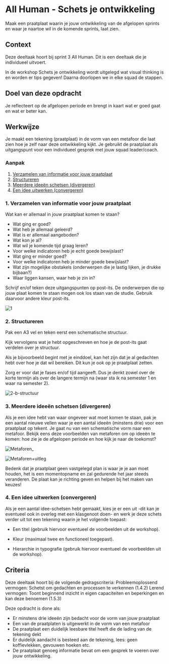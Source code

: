 
# All Human - Schets je ontwikkeling

Maak een praatplaat waarin je jouw ontwikkeling van de afgelopen sprints en waar je naartoe wil in de komende sprints, laat zien.

## Context

Deze deeltaak hoort bij sprint 3 All Human. 
Dit is een deeltaak die je individueel uitvoert.

In de workshop Schets je ontwikkeling wordt uitgelegd wat visual thinking is en worden er tips gegeven!
Daarna doorlopen we in elke squad de stappen.


## Doel van deze opdracht

Je reflecteert op de afgelopen periode en brengt in kaart wat er goed gaat en wat er beter kan.

## Werkwijze

Je maakt een tekening (praatplaat) in de vorm van een metafoor die laat zien hoe je zelf naar deze ontwikkeling kijkt.
Je gebruikt de praatplaat als uitgangspunt voor een individueel gesprek met jouw squad leader/coach.

### Aanpak

1. [Verzamelen van informatie voor jouw praatplaat](#1-verzamelen-van-informatie-voor-jouw-praatplaat)
2. [Structureren](#2-structureren)
3. [Meerdere ideeën schetsen (divergeren)](#3-meerdere-ideeën-schetsen-divergeren)
4. [Een idee uitwerken (convergeren)](#4-een-idee-uitwerken-convergeren)

### 1. Verzamelen van informatie voor jouw praatplaat

Wat kan er allemaal in jouw praatplaat komen te staan?

- Wat ging er goed?
- Wat heb je allemaal geleerd?
- Wat is er allemaal aangeboden? 
- Wat kon je al?
- Wat wil je komende tijd graag leren?
- Voor welke indicatoren heb je echt goede bewijslast?
- Wat ging er minder goed?
- Voor welke indicatoren heb je minder goede bewijslast?
- Wat zijn mogelijke obstakels (onderwerpen die je lastig lijken, je drukke bijbaan?)
- Waar liggen kansen, waar heb je zin in?


Schrijf en/of teken deze uitgangspunten op post-its.
De onderwerpen die op jouw plaat komen te staan mogen ook los staan van de studie. 
Gebruik daarvoor andere kleur post-its.

![1](https://github.com/fdnd-task/schets-je-ontwikkeling/assets/55133339/d3e20e68-5c18-4514-bb85-3e17e229fb32)




### 2. Structureren

Pak een A3 vel en teken eerst een schematische structuur.

Kijk vervolgens wat je hebt opgeschreven en hoe je de post-its gaat verdelen over je structuur. 

Als je bijvoorbeeld begint met je einddoel, kan het zijn dat je al gedachten hebt over hoe je dat wil bereiken. Dit kun je ook op je praatplaat zetten.

Zorg er voor dat je fases en/of tijd aangeeft. Dus je denkt zowel over de korte termijn als over de langere termijn na (waar sta ik na semester 1 en waar na semester 2).


![2-b-structuur](https://github.com/fdnd-task/schets-je-ontwikkeling/assets/55133339/679a0c99-f9a1-4002-af72-5370caf1a88a)





### 3. Meerdere ideeën schetsen (divergeren)

Als je een idee hebt van waar ongeveer wat moet komen te staan, pak je een aantal nieuwe vellen waar je een aantal ideeën (minstens drie) voor een praatplaat op tekent.
Je gaat nu van een schematische vorm naar een metafoor. Bekijk eens deze voorbeelden van metaforen om op ideeën te komen: hoe zie je de afgelopen periode en hoe kijk je naar de toekomst?



![Metaforen_](https://github.com/fdnd-task/schets-je-ontwikkeling/assets/55133339/893beb3d-ed60-4666-90aa-c0caf02c9e41)




![Metaforen+uitleg](https://github.com/fdnd-task/schets-je-ontwikkeling/assets/55133339/747283fc-bb50-404e-92c4-3e74b73c1f3c)



Bedenk dat je praatplaat geen vastgelegd plan is waar je je aan moet houden, het is een momentopname en zal gedurende het jaar steeds veranderen. 
De plaat kan je richting geven en helpen bij het maken van keuzes!



### 4. Een idee uitwerken (convergeren)

Als je een aantal idee-schetsen hebt gemaakt, kies je er een uit -dit kan je eventueel ook in overleg met een klasgenoot doen- en werk je deze schets verder uit tot een tekening waarin je het volgende toepast:

- Een titel (gebruik hiervoor eventueel de voorbeelden uit de workshop).

- Kleur (maximaal twee en functioneel toegepast).

- Hierarchie in typografie (gebruik hiervoor eventueel de voorbeelden uit de workshop).





## Criteria


Deze deeltaak hoort bij de volgende gedragscriteria:
Probleemoplossend vermogen: Schetst om gedachten en processen te verkennen (1.4.2)
Lerend vermogen: Toont beginnend inzicht in eigen capaciteiten en beperkingen en kan deze benoemen (1.5.3)

Deze opdracht is done als:

- Er minstens drie ideeën zijn bedacht voor de vorm van jouw praatplaat
- Een van de praatplaten is uitgewerkt in de vorm van een metafoor
- De praatplaat een duidelijk leesbare titel heeft die de lading van de tekening dekt
- Er duidelijk aandacht is besteed aan de tekening, lees: geen koffievlekken, gevouwen hoeken etc.
- De praatplaat genoeg informatie bevat om een gesprek te voeren over jouw ontwikkeling.
